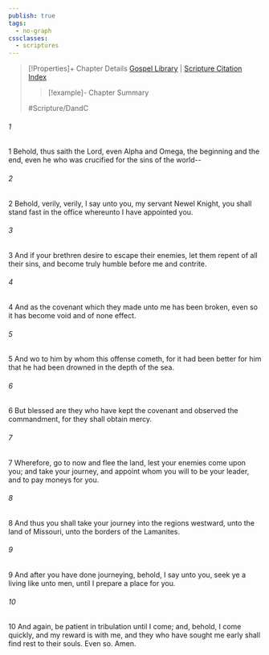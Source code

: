 ```yaml
---
publish: true
tags:
  - no-graph
cssclasses:
  - scriptures
---
```

>[!Properties]+ Chapter Details
>[Gospel Library](https://churchofjesuschrist.org/study/scriptures/dc-testament/dc/54?lang=eng)    |    [Scripture Citation Index](https://scriptures.byu.edu/#12e36::c12e36)
>>[!example]- Chapter Summary
>> 
> 
>
>#Scripture/DandC
###### 1
1 Behold, thus saith the Lord, even Alpha and Omega, the beginning and the end, even he who was crucified for the sins of the world--
###### 2
2 Behold, verily, verily, I say unto you, my servant Newel Knight, you shall stand fast in the office whereunto I have appointed you.
###### 3
3 And if your brethren desire to escape their enemies, let them repent of all their sins, and become truly humble before me and contrite.
###### 4
4 And as the covenant which they made unto me has been broken, even so it has become void and of none effect.
###### 5
5 And wo to him by whom this offense cometh, for it had been better for him that he had been drowned in the depth of the sea.
###### 6
6 But blessed are they who have kept the covenant and observed the commandment, for they shall obtain mercy.
###### 7
7 Wherefore, go to now and flee the land, lest your enemies come upon you; and take your journey, and appoint whom you will to be your leader, and to pay moneys for you.
###### 8
8 And thus you shall take your journey into the regions westward, unto the land of Missouri, unto the borders of the Lamanites.
###### 9
9 And after you have done journeying, behold, I say unto you, seek ye a living like unto men, until I prepare a place for you.
###### 10
10 And again, be patient in tribulation until I come; and, behold, I come quickly, and my reward is with me, and they who have sought me early shall find rest to their souls. Even so. Amen.
